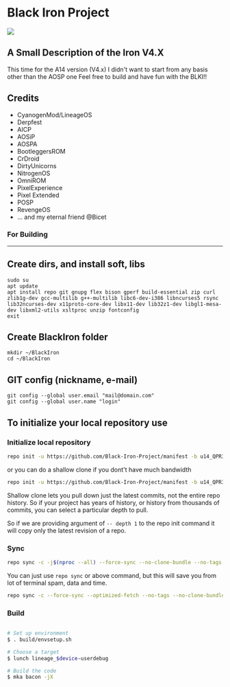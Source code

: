 # Black Iron Project #
<img src="https://imgur.com/rUip0he.jpg">

A Small Description of the Iron V4.X
----------------------------------

This time for the A14 version (V4.x) I didn't want to start from any basis other than the AOSP one
Feel free to build and have fun with the BLKI!!

Credits
-------
- CyanogenMod/LineageOS
- Derpfest
- AICP
- AOSiP
- AOSPA
- BootleggersROM
- CrDroid
- DirtyUnicorns
- NitrogenOS
- OmniROM
- PixelExperience
- Pixel Extended
- POSP
- RevengeOS
- ... and my eternal friend @Bicet

### For Building
--------

Create dirs, and install soft, libs
-----------------------------------

    sudo su
    apt update
    apt install repo git gnupg flex bison gperf build-essential zip curl zlib1g-dev gcc-multilib g++-multilib libc6-dev-i386 libncurses5 rsync lib32ncurses-dev x11proto-core-dev libx11-dev lib32z1-dev libgl1-mesa-dev libxml2-utils xsltproc unzip fontconfig
    exit

Create BlackIron folder
----------------------------------

    mkdir ~/BlackIron
    cd ~/BlackIron

GIT config (nickname, e-mail)
-----------------------------

    git config --global user.email "mail@domain.com"
    git config --global user.name "login"

To initialize your local repository use
---------------------------------------


### Initialize local repository ###

```bash
repo init -u https://github.com/Black-Iron-Project/manifest -b u14_QPR3 --git-lfs
```
 or you can do a shallow clone if you dont't have much bandwidth
```bash
repo init -u https://github.com/Black-Iron-Project/manifest -b u14_QPR3 --depth=1
```
Shallow clone lets you pull down just the latest commits, not the entire repo history. So if your project has years of history, or history from thousands of commits, you can select a particular depth to pull.

So if we are providing argument of `-- depth 1` to the repo init command it will copy only the latest revision of a repo.

### Sync ###

```bash
repo sync -c -j$(nproc --all) --force-sync --no-clone-bundle --no-tags
```
You can just use `repo sync` or above command, but this will save you from lot of terminal spam, data and time.
```bash
repo sync -c --force-sync --optimized-fetch --no-tags --no-clone-bundle --prune -j$(nproc --all)
```

### Build ###

```bash

# Set up environment
$ . build/envsetup.sh

# Choose a target
$ lunch lineage_$device-userdebug

# Build the code
$ mka bacon -jX
```

